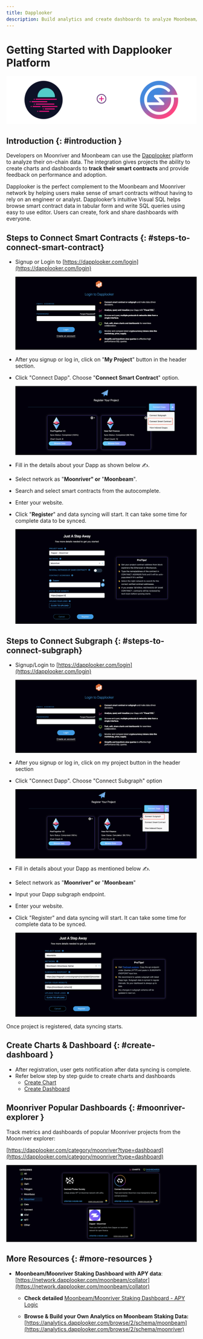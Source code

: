 ```yaml
---
title: Dapplooker
description: Build analytics and create dashboards to analyze Moonbeam/Moonriver on-chain data.
---
```


# Getting Started with Dapplooker Platform

![Dapplooker Banner](/images/builders/integrations/analyze/dapplooker/subquery-banner.png)

## Introduction {: #introduction }

Developers on Moonriver and Moonbeam can use the [Dapplooker](https://dapplooker.com/) platform to analyze their on-chain data. The integration gives projects the ability to create charts and dashboards to **track their smart contracts** and provide feedback on performance and adoption.

Dapplooker is the perfect complement to the Moonbeam and Moonriver network by helping users make sense of smart contracts without having to rely on an engineer or analyst. Dapplooker’s intuitive Visual SQL helps browse smart contract data in tabular form and write SQL queries using easy to use editor. Users can create, fork and share dashboards with everyone.

## Steps to Connect Smart Contracts {: #steps-to-connect-smart-contract}

- Signup or Login to [https://dapplooker.com/login](https://dapplooker.com/login)

  ![Login to Dapplooker](/images/builders/integrations/analyze/dapplooker/dapplooker-1.png)

- After you signup or log in, click on "**My Project**" button in the header section.

- Click "Connect Dapp". Choose "**Connect Smart Contract**" option.

  ![Connect dapp](/images/builders/integrations/analyze/dapplooker/dapplooker-2.png)

- Fill in the details about your Dapp as shown below ✍️.
- Select network as "**Moonriver" or** "**Moonbeam**".
- Search and select smart contracts from the autocomplete.
- Enter your website.
- Click "**Register**" and data syncing will start. It can take some time for complete data to be synced.

  ![Register your dapp](/images/builders/integrations/analyze/dapplooker/dapplooker-3.png)

## Steps to Connect Subgraph {: #steps-to-connect-subgraph}

- Signup/Login to [https://dapplooker.com/login](https://dapplooker.com/login)

  ![Login to Dapplooker](/images/builders/integrations/analyze/dapplooker/dapplooker-1.png)

- After you signup or log in, click on my project button in the header section

- Click "Connect Dapp". Choose "Connect Subgraph" option

  ![Connect dapp](/images/builders/integrations/analyze/dapplooker/dapplooker-4.png)

- Fill in details about your Dapp as mentioned below ✍️.
- Select network as "**Moonriver" or** "**Moonbeam**"
- Input your Dapp subgraph endpoint.
- Enter your website.
- Click "Register" and data syncing will start. It can take some time for complete data to be synced.

  ![Register your dapp](/images/builders/integrations/analyze/dapplooker/dapplooker-5.png)


Once project is registered, data syncing starts.

## Create Charts & Dashboard {: #create-dashboard }

- After registration, user gets notification after data syncing is complete.
- Refer below step by step guide to create charts and dashboards
    - [Create Chart](https://dapplooker.notion.site/Create-Charts-9cd44e01cb0f472d835e8f2d954e517a)
    - [Create Dashboard](https://dapplooker.notion.site/Create-Dashboard-e2023db32c2342969194134a5fb9780b)


## Moonriver Popular Dashboards {: #moonriver-explorer }

Track metrics and dashboards of popular Moonriver projects from the Moonriver explorer:

[https://dapplooker.com/category/moonriver?type=dashboard](https://dapplooker.com/category/moonriver?type=dashboard)

![Register your dapp](/images/builders/integrations/analyze/dapplooker/dapplooker-6.png)

## More Resources {: #more-resources }

- **Moonbeam/Moonriver Staking Dashboard with APY data**: [https://network.dapplooker.com/moonbeam/collator](https://network.dapplooker.com/moonbeam/collator)
  - **Check detailed** [Moonbeam/Moonriver Staking Dashboard - APY Logic](https://www.notion.so/Moonbeam-Moonriver-Staking-Dashboard-APY-Logic-3c6a810f5a9f46b89effbe9a2cfc898f)

  - **Browse & Build your Own Analytics on Moonbeam Staking Data:** [https://analytics.dapplooker.com/browse/2/schema/moonbeam](https://analytics.dapplooker.com/browse/2/schema/moonriver)
